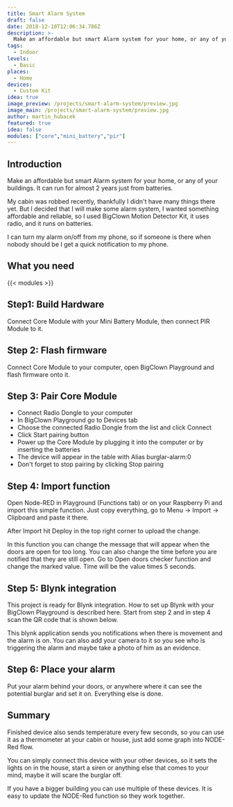 ```yaml
---
title: Smart Alarm System
draft: false
date: 2018-12-10T12:06:34.786Z
description: >-
  Make an affordable but smart Alarm system for your home, or any of your buildings. It can run for almost 2 years just from batteries.
tags:
  - Indoor
levels:
  - Basic
places:
  - Home
devices:
  - Custom Kit
idea: true
image_preview: /projects/smart-alarm-system/preview.jpg
image_main: /projects/smart-alarm-system/preview.jpg
author: martin_hubacek
featured: true
idea: false
modules: ["core","mini_battery","pir"]
---
```


## Introduction
Make an affordable but smart Alarm system for your home, or any of your buildings. It can run for almost 2 years just from batteries.

My cabin was robbed recently, thankfully I didn't have many things there yet. But I decided that I will make some alarm system, I wanted something affordable and reliable, so I used BigClown Motion Detector Kit, it uses radio, and it runs on batteries.

I can turn my alarm on/off from my phone, so if someone is there when nobody should be I get a quick notification to my phone.

## What you need

{{< modules >}}

## Step1: Build Hardware
Connect Core Module with your Mini Battery Module, then connect PIR Module to it.

## Step 2: Flash firmware
Connect Core Module to your computer, open BigClown Playground and flash firmware onto it.

## Step 3: Pair Core Module
* Connect Radio Dongle to your computer
* In BigClown Playground go to Devices tab
* Choose the connected Radio Dongle from the list and click Connect
* Click Start pairing button
* Power up the Core Module by plugging it into the computer or by inserting the batteries
* The device will appear in the table with Alias burglar-alarm:0
* Don't forget to stop pairing by clicking Stop pairing

## Step 4: Import function
Open Node-RED in Playground (Functions tab) or on your Raspberry Pi and import this simple function. Just copy everything, go to Menu -> Import -> Clipboard and paste it there.

After Import hit Deploy in the top right corner to upload the change.

In this function you can change the message that will appear when the doors are open for too long. You can also change the time before you are notified that they are still open. Go to Open doors checker function and change the marked value. Time will be the value times 5 seconds.

## Step 5: Blynk integration
This project is ready for Blynk integration. How to set up Blynk with your BigClown Playground is described here. Start from step 2 and in step 4 scan the QR code that is shown below.

This blynk application sends you notifications when there is movement and the alarm is on. You can also add your camera to it so you see who is triggering the alarm and maybe take a photo of him as an evidence.

## Step 6: Place your alarm
Put your alarm behind your doors, or anywhere where it can see the potential burglar and set it on. Everything else is done.

## Summary
Finished device also sends temperature every few seconds, so you can use it as a thermometer at your cabin or house, just add some graph into NODE-Red flow.

You can simply connect this device with your other devices, so it sets the lights on in the house, start a siren or anything else that comes to your mind, maybe it will scare the burglar off.

If you have a bigger building you can use multiple of these devices. It is easy to update the NODE-Red function so they work together.
